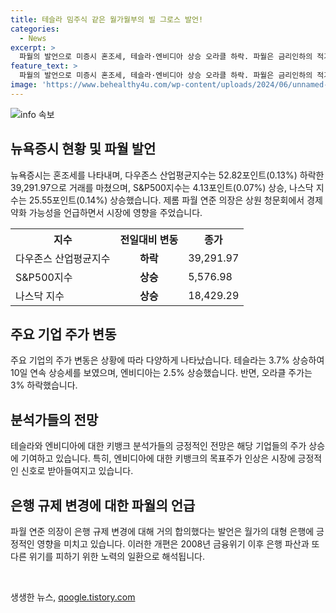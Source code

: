 ```yaml
---
title: 테슬라 밈주식 같은 월가월부의 빌 그로스 발언!
categories:
  - News
excerpt: >
  파월의 발언으로 미증시 혼조세, 테슬라·엔비디아 상승 오라클 하락. 파월은 금리인하의 적기 강조. 뉴욕증시는 다우존스는 52.82포인트 하락, S&P500은 4.13포인트 상승, 나스닥은 25.55포인트 상승 마감. 파월은 경고하며 실업률 상승에 주목. 국채금리 변동 없어. 테슬라 10일 연속 3.7% 상승, 엔비디아 2.5% 상승, 오라클 3% 하락. 요약문 이후 상세내용은 매경 유튜브채널 월가월부에서 확인하세요.
feature_text: >
  파월의 발언으로 미증시 혼조세, 테슬라·엔비디아 상승 오라클 하락. 파월은 금리인하의 적기 강조. 뉴욕증시는 다우존스는 52.82포인트 하락, S&P500은 4.13포인트 상승, 나스닥은 25.55포인트 상승 마감. 파월은 경고하며 실업률 상승에 주목. 국채금리 변동 없어. 테슬라 10일 연속 3.7% 상승, 엔비디아 2.5% 상승, 오라클 3% 하락. 요약문 이후 상세내용은 매경 유튜브채널 월가월부에서 확인하세요.
image: 'https://www.behealthy4u.com/wp-content/uploads/2024/06/unnamed-file.png'
---
```


<p><img src="https://www.behealthy4u.com/wp-content/uploads/2024/06/unnamed-file.png" alt="info 속보" /></p>

<h2 data-ke-size="size26">뉴욕증시 현황 및 파월 발언</h2>

<p data-ke-size="size16">뉴욕증시는 혼조세를 나타내며, 다우존스 산업평균지수는 52.82포인트(0.13%) 하락한 39,291.97으로 거래를 마쳤으며, S&P500지수는 4.13포인트(0.07%) 상승, 나스닥 지수는 25.55포인트(0.14%) 상승했습니다. 제롬 파월 연준 의장은 상원 청문회에서 경제약화 가능성을 언급하면서 시장에 영향을 주었습니다.</p>

<table>
  <tr>
    <th>지수</th>
    <th>전일대비 변동</th>
    <th>종가</th>
  </tr>
  <tr>
    <td>다우존스 산업평균지수</td>
    <td style="text-align: center; height: 17px;"><b>하락</b></td>
    <td>39,291.97</td>
  </tr>
  <tr>
    <td>S&P500지수</td>
    <td style="text-align: center; height: 17px;"><b>상승</b></td>
    <td>5,576.98</td>
  </tr>
  <tr>
    <td>나스닥 지수</td>
    <td style="text-align: center; height: 17px;"><b>상승</b></td>
    <td>18,429.29</td>
  </tr>
</table>

<h2 data-ke-size="size26">주요 기업 주가 변동</h2>

<p data-ke-size="size16">주요 기업의 주가 변동은 상황에 따라 다양하게 나타났습니다. 테슬라는 3.7% 상승하여 10일 연속 상승세를 보였으며, 엔비디아는 2.5% 상승했습니다. 반면, 오라클 주가는 3% 하락했습니다.</p>

<h2 data-ke-size="size26">분석가들의 전망</h2>

<p data-ke-size="size16">테슬라와 엔비디아에 대한 키뱅크 분석가들의 긍정적인 전망은 해당 기업들의 주가 상승에 기여하고 있습니다. 특히, 엔비디아에 대한 키뱅크의 목표주가 인상은 시장에 긍정적인 신호로 받아들여지고 있습니다.</p>

<h2 data-ke-size="size26">은행 규제 변경에 대한 파월의 언급</h2>

<p data-ke-size="size16">파월 연준 의장이 은행 규제 변경에 대해 거의 합의했다는 발언은 월가의 대형 은행에 긍정적인 영향을 미치고 있습니다. 이러한 개편은 2008년 금융위기 이후 은행 파산과 또 다른 위기를 피하기 위한 노력의 일환으로 해석됩니다.</p>

<p data-ke-size="size16">&nbsp;</p>
생생한 뉴스, <a href="https://qoogle.tistory.com" rel="dofollow">qoogle.tistory.com</a>


